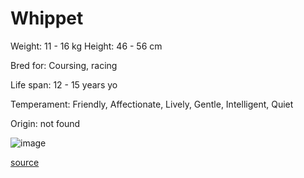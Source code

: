 # Whippet

Weight: 11 - 16 kg
Height: 46 - 56 cm

Bred for: Coursing, racing

Life span: 12 - 15 years yo

Temperament: Friendly, Affectionate, Lively, Gentle, Intelligent, Quiet

Origin: not found

![image](https://cdn2.thedogapi.com/images/Hyv-ne94m_1280.jpg)

[source](https://api.thedogapi.com/v1/breeds/257)

